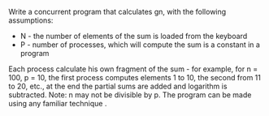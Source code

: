 Write a concurrent program that calculates gn, with the following assumptions:
- N - the number of elements of the sum is loaded from the keyboard
- P - number of processes, which will compute the sum is a constant in a program

Each process calculate his own fragment of the sum - for example, for n = 100, p = 10, the first
process computes elements 1 to 10, the second from 11 to 20, etc., at the end the partial sums are
added and logarithm is subtracted. Note: n may not be divisible by p. The program can be made
using any familiar technique .
